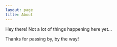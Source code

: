 ```yaml
---
layout: page
title: About
---
```


Hey there! Not a lot of things happening here yet...

Thanks for passing by, by the way!